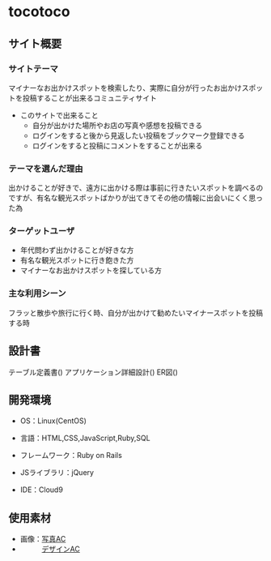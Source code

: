 # tocotoco



## サイト概要

### サイトテーマ

マイナーなお出かけスポットを検索したり、実際に自分が行ったお出かけスポットを投稿することが出来るコミュニティサイト

 - このサイトで出来ること
   - 自分が出かけた場所やお店の写真や感想を投稿できる
   - ログインをすると後から見返したい投稿をブックマーク登録できる
   - ログインをすると投稿にコメントをすることが出来る



### テーマを選んだ理由

出かけることが好きで、遠方に出かける際は事前に行きたいスポットを調べるのですが、有名な観光スポットばかりが出てきてその他の情報に出会いにくく思った為



### ターゲットユーザ

 - 年代問わず出かけることが好きな方
 - 有名な観光スポットに行き飽きた方
 - マイナーなお出かけスポットを探している方




### 主な利用シーン

フラッと散歩や旅行に行く時、自分が出かけて勧めたいマイナースポットを投稿する時



## 設計書

テーブル定義書()
アプリケーション詳細設計()
ER図()




## 開発環境

- OS：Linux(CentOS)

- 言語：HTML,CSS,JavaScript,Ruby,SQL

- フレームワーク：Ruby on Rails

- JSライブラリ：jQuery

- IDE：Cloud9



## 使用素材

- 画像：[写真AC](https://www.photo-ac.com/)
- 　　　[デザインAC](https://www.design-ac.net/)

